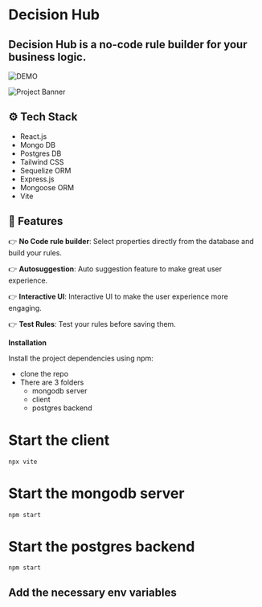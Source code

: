 # Decision Hub

## Decision Hub is a no-code rule builder for your business logic.

![DEMO](https://www.canva.com/design/DAF6T9_jKH0/PI_GUvoeIrhlpPIrrm6EDA/view?utm_content=DAF6T9_jKH0&utm_campaign=designshare&utm_medium=link&utm_source=editor)

  <img src="https://www.canva.com/design/DAF6T9_jKH0/PI_GUvoeIrhlpPIrrm6EDA/view?utm_content=DAF6T9_jKH0&utm_campaign=designshare&utm_medium=link&utm_source=editor" alt="Project Banner">
    </a>

<!-- [Demo](https://www.canva.com/design/DAF6T9_jKH0/PI_GUvoeIrhlpPIrrm6EDA/view?utm_content=DAF6T9_jKH0&utm_campaign=designshare&utm_medium=link&utm_source=editor) -->

## <a name="tech-stack">⚙️ Tech Stack</a>

- React.js
- Mongo DB
- Postgres DB
- Tailwind CSS
- Sequelize ORM
- Express.js
- Mongoose ORM
- Vite

## <a name="features">🔋 Features</a>

👉 **No Code rule builder**: Select properties directly from the database and build your rules.

👉 **Autosuggestion**: Auto suggestion feature to make great user experience.

👉 **Interactive UI**: Interactive UI to make the user experience more engaging.

👉 **Test Rules**: Test your rules before saving them.

**Installation**

Install the project dependencies using npm:

- clone the repo
- There are 3 folders
  - mongodb server
  - client
  - postgres backend

# Start the client

`npx vite`

# Start the mongodb server

`npm start`

# Start the postgres backend

`npm start`

## Add the necessary env variables
